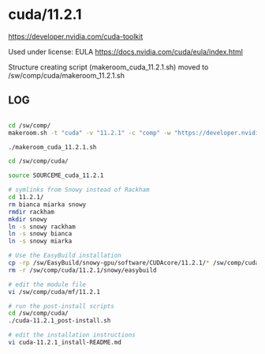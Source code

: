 cuda/11.2.1
========================

<https://developer.nvidia.com/cuda-toolkit>

Used under license:
EULA
<https://docs.nvidia.com/cuda/eula/index.html>

Structure creating script (makeroom_cuda_11.2.1.sh) moved to /sw/comp/cuda/makeroom_11.2.1.sh

LOG
---

```bash

cd /sw/comp/
makeroom.sh -t "cuda" -v "11.2.1" -c "comp" -w "https://developer.nvidia.com/cuda-toolkit" -l "EULA" -L "https://docs.nvidia.com/cuda/eula/index.html" -d "CUDA (formerly Compute Unified Device Architecture) is a parallel computing platform and programming model created by NVIDIA and implemented by the graphics processing units (GPUs) that they produce. CUDA gives developers access to the virtual instruction set and memory of the parallel computational elements in CUDA GPUs."

./makeroom_cuda_11.2.1.sh

cd /sw/comp/cuda/

source SOURCEME_cuda_11.2.1

# symlinks from Snowy instead of Rackham
cd 11.2.1/
rm bianca miarka snowy
rmdir rackham
mkdir snowy
ln -s snowy rackham
ln -s snowy bianca
ln -s snowy miarka

# Use the EasyBuild installation
cp -rp /sw/EasyBuild/snowy-gpu/software/CUDAcore/11.2.1/* /sw/comp/cuda/11.2.1/snowy/.
rm -r /sw/comp/cuda/11.2.1/snowy/easybuild

# edit the module file
vi /sw/comp/cuda/mf/11.2.1

# run the post-install scripts
cd /sw/comp/cuda/
./cuda-11.2.1_post-install.sh

# edit the installation instructions
vi cuda-11.2.1_install-README.md

```

